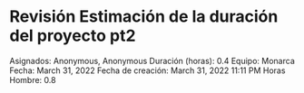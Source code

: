 # Revisión Estimación de la duración del proyecto pt2

Asignados: Anonymous, Anonymous
Duración (horas): 0.4
Equipo: Monarca
Fecha: March 31, 2022
Fecha de creación: March 31, 2022 11:11 PM
Horas Hombre: 0.8